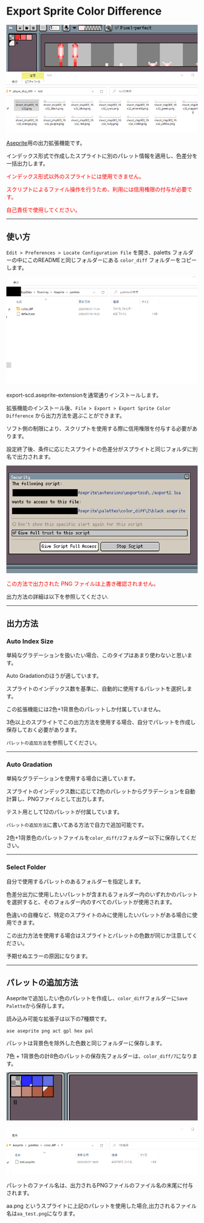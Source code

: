 # Export Sprite Color Difference

![thumb](./readmesrc/00.png)

[Aseprite](https://www.aseprite.org/)用の出力拡張機能です。

インデックス形式で作成したスプライトに別のパレット情報を適用し、色差分を一括出力します。

<span style="color: red; ">インデックス形式以外のスプライトには使用できません。</span>

<span style="color: red; ">スクリプトによるファイル操作を行うため、利用には信用権限の付与が必要です。</span>

<span style="color: red; ">自己責任で使用してください。</span>

-----

## 使い方

`Edit > Preferences > Locate Configuration File` を開き、paletts フォルダーの中にこのREADMEと同じフォルダーにある `color_diff` フォルダーをコピーします。

![01](./readmesrc/01.png)

export-scd.aseprite-extensionを通常通りインストールします。

拡張機能のインストール後、`File > Export > Export Sprite Color Difference` から出力方法を選ぶことができます。

ソフト側の制限により、スクリプトを使用する際に信用権限を付与する必要があります。

設定終了後、条件に応じたスプライトの色差分がスプライトと同じフォルダに別名で出力されます。

![02](./readmesrc/02.png)

<span style="color: red; ">この方法で出力された PNG ファイルは上書き確認されません。</span>

出力方法の詳細は以下を参照してください.

-----

## 出力方法

### Auto Index Size
単純なグラデーションを扱いたい場合、このタイプはあまり使わないと思います。

Auto Gradationのほうが適しています。

スプライトのインデックス数を基準に、自動的に使用するパレットを選択します。

この拡張機能には2色+1背景色のパレットしか付属していません。

3色以上のスプライトでこの出力方法を使用する場合、自分でパレットを作成し保存しておく必要があります。

`パレットの追加方法`を参照してください。

-----

### Auto Gradation
単純なグラデーションを使用する場合に適しています。

スプライトのインデックス数に応じて2色のパレットからグラデーションを自動計算し、PNGファイルとして出力します。

テスト用として12のパレットが付属しています。

`パレットの追加方法`に書いてある方法で自力で追加可能です。

2色+1背景色のパレットファイルを`color_diff/2`フォルダー以下に保存してください。

-----

### Select Folder
自分で使用するパレットのあるフォルダーを指定します。

色差分出力に使用したいパレットが含まれるフォルダー内のいずれかのパレットを選択すると、そのフォルダー内のすべてのパレットが使用されます。

色違いの自機など、特定のスプライトのみに使用したいパレットがある場合に使用できます。

この出力方法を使用する場合はスプライトとパレットの色数が同じか注意してください。

予期せぬエラーの原因になります。

-----

## パレットの追加方法
Asepriteで追加したい色のパレットを作成し、`color_diff`フォルダーに`Save Palette`から保存します。

読み込み可能な拡張子は以下の7種類です。

``````
ase aseprite png act gpl hex pal
``````

パレットは背景色を除外した色数と同じフォルダーに保存します。

7色 + 1背景色の計8色のパレットの保存先フォルダーは、`color_diff/7`になります。

![03](./readmesrc/03.png)

![04](./readmesrc/04.png)

パレットのファイル名は、出力されるPNGファイルのファイル名の末尾に付与されます。

aa.png というスプライトに上記のパレットを使用した場合,出力されるファイル名は`aa_test.png`になります。
